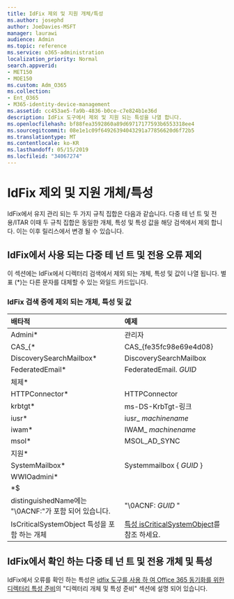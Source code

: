 ```yaml
---
title: IdFix 제외 및 지원 개체/특성
ms.author: josephd
author: JoeDavies-MSFT
manager: laurawi
audience: Admin
ms.topic: reference
ms.service: o365-administration
localization_priority: Normal
search.appverid:
- MET150
- MOE150
ms.custom: Adm_O365
ms.collection:
- Ent_O365
- M365-identity-device-management
ms.assetid: cc453ae5-fa9b-4836-b0ce-c7e824b1e36d
description: IdFix 도구에서 제외 및 지원 되는 특성을 나열 합니다.
ms.openlocfilehash: bf88fea3592860a89d69717177593b6553318ee4
ms.sourcegitcommit: 08e1e1c09f64926394043291a77856620d6f72b5
ms.translationtype: MT
ms.contentlocale: ko-KR
ms.lasthandoff: 05/15/2019
ms.locfileid: "34067274"
---
```

# <a name="idfix-excluded-and-supported-objects-and-attributes"></a>IdFix 제외 및 지원 개체/특성
IdFix에서 유지 관리 되는 두 가지 규칙 집합은 다음과 같습니다. 다중 테 넌 트 및 전용/ITAR 이때 두 규칙 집합은 동일한 개체, 특성 및 특성 값을 해당 검색에서 제외 합니다. 이는 이후 릴리스에서 변경 될 수 있습니다.
  
## <a name="multi-tenant-and-dedicated-error-exclusions-used-by-idfix"></a>IdFix에서 사용 되는 다중 테 넌 트 및 전용 오류 제외
이 섹션에는 IdFix에서 디렉터리 검색에서 제외 되는 개체, 특성 및 값이 나열 됩니다. 별표 (\*)는 다른 문자를 대체할 수 있는 와일드 카드입니다.
  
### <a name="objects-attributes-and-values-excluded-during-an-idfix-search"></a>IdFix 검색 중에 제외 되는 개체, 특성 및 값

|**배타적**|**예제**|
|:-----|:-----|
|Admini\* |관리자 |
|CAS_{\*  |CAS_{fe35fc98e69e4d08} |
|DiscoverySearchMailbox\*  |DiscoverySearchMailbox  |
|FederatedEmail\* |FederatedEmail. *GUID* |
|체제\* ||
|HTTPConnector\*  |HTTPConnector |
|krbtgt\* |ms-DS-KrbTgt-링크 |
|iusr\* |iusr_ *machinename* |
|iwam\*  |IWAM_ *machinename* |
|msol\* |MSOL_AD_SYNC |
|지원\* ||
|SystemMailbox\* |Systemmailbox { *GUID* }|
|WWIOadmini\*  ||
|\*$ ||
|distinguishedName에는 "\0ACNF:"가 포함 되어 있습니다.|"\0ACNF: *GUID* " |
|IsCriticalSystemObject 특성을 포함 하는 개체 |[특성 isCriticalSystemObject](https://go.microsoft.com/fwlink/p/?LinkId=401169)를 참조 하세요. |
   
## <a name="multi-tenant-and-dedicated-objects-and-attributes-checked-by-idfix"></a>IdFix에서 확인 하는 다중 테 넌 트 및 전용 개체 및 특성
IdFix에서 오류를 확인 하는 특성은 [idfix 도구를 사용 하 여 Office 365 동기화를 위한 디렉터리 특성 준비](prepare-directory-attributes-for-synch-with-idfix.md)의 "디렉터리 개체 및 특성 준비" 섹션에 설명 되어 있습니다.
  

